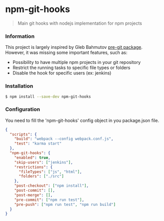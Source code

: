 # npm-git-hooks

> Main git hooks with nodejs implementation for npm projects

### Information

This project is largely inspired by Gleb Bahmutov [pre-git package](https://github.com/bahmutov/pre-git).  
However, it was missing some important features, such as:
- Possibility to have multiple npm projects in your git repository
- Restrict the running tasks to specific file types or folders
- Disable the hook for specific users (ex: jenkins)

### Installation

```bash
$ npm install --save-dev npm-git-hooks
```

### Configuration

You need to fill the 'npm-git-hooks' config object in you package.json file.  

```json
{
  "scripts": {
    "build": "webpack --config webpack.conf.js",
    "test": "karma start"
  },
  "npm-git-hooks": {
    "enabled": true,
    "skip-users": ["jenkins"],
    "restrictions": {
      "fileTypes": ["js", "html"],
      "folders": ["./src"]
    },
    "post-checkout": ["npm install"],
    "post-commit": [],
    "post-merge": [],
    "pre-commit": ["npm run test"],
    "pre-push": ["npm run test", "npm run build"]
  }
}
```
